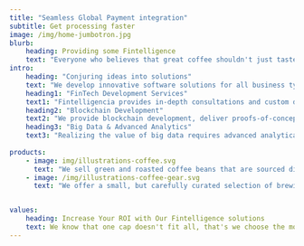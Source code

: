 ```yaml
---
title: "Seamless Global Payment integration"
subtitle: Get processing faster
image: /img/home-jumbotron.jpg
blurb:
    heading: Providing some Fintelligence
    text: "Everyone who believes that great coffee shouldn't just taste good, it should do good too. We source all of our beans directly from small farmers."
intro:
    heading: "Conjuring ideas into solutions"
    text: "We develop innovative software solutions for all business types and are driven by being a leading Fintech solutions company."
    heading1: "FinTech Development Services"
    text1: "Fintelligencia provides in-depth consultations and custom develop FinTech software for B2B payment processors, digital banks, lending providers and supply chain financing companies. With our vast FinTech software engineering experience we quickly turn and idea into a solution."
    heading2: "Blockchain Development"
    text2: "We provide blockchain development, deliver proofs-of-concept and consult on all levels of a business project to bring clarity and understanding of integrating complex technologies. We help companies gain an advantage over thier competitors by bringing more transparency to thier business models by with custom development services which includes smart contracts, backend and mobile app development all running on the blockchain."      
    heading3: "Big Data & Advanced Analytics"
    text3: "Realizing the value of big data requires advanced analytical tools, high data security and quality, and constant performance optimization. Finteligencia can successfully assist companies understand and analyze consumer behavior, manage, predict, and extract important trends also implement scalable innovative models. We empower companies to turn their ideas into goals and convert knowledge into action."   
    
products:
    - image: img/illustrations-coffee.svg
      text: "We sell green and roasted coffee beans that are sourced directly from independent farmers and farm cooperatives. We’re proud to offer a variety of coffee beans grown with great care for the environment and local communities. Check our post or contact us directly for current availability."
    - image: /img/illustrations-coffee-gear.svg
      text: "We offer a small, but carefully curated selection of brewing gear and tools for every taste and experience level. No matter if you roast your own beans or just bought your first french press, you’ll find a gadget to fall in love with in our shop."


values:
    heading: Increase Your ROI with Our Fintelligence solutions
    text: We know that one cap doesn't fit all, that's we choose the most secure, scalable and stable technologies to create the profitable solutions.
---
```


